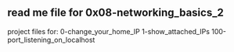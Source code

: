  read me file for 0x08-networking_basics_2
-----------------------
project files for:
0-change_your_home_IP 1-show_attached_IPs 100-port_listening_on_localhost

